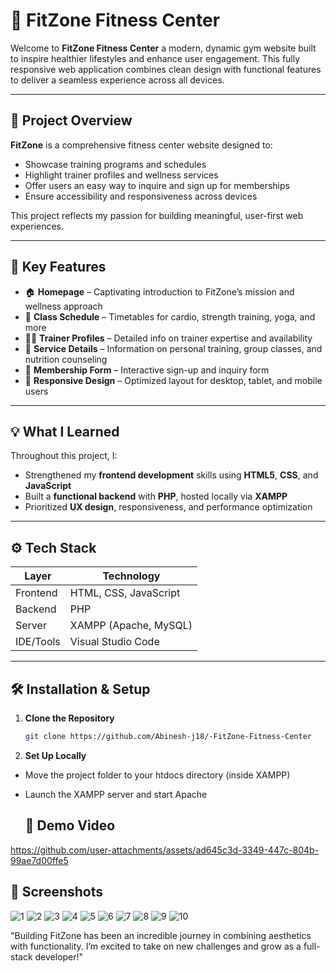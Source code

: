 # 💪 FitZone Fitness Center

Welcome to **FitZone Fitness Center**  a modern, dynamic gym website built to inspire healthier lifestyles and enhance user engagement. This fully responsive web application combines clean design with functional features to deliver a seamless experience across all devices.

---

## 📌 Project Overview

**FitZone** is a comprehensive fitness center website designed to:

- Showcase training programs and schedules
- Highlight trainer profiles and wellness services
- Offer users an easy way to inquire and sign up for memberships
- Ensure accessibility and responsiveness across devices

This project reflects my passion for building meaningful, user-first web experiences.

---

## 🔑 Key Features

- 🏠 **Homepage** – Captivating introduction to FitZone’s mission and wellness approach  
- 📅 **Class Schedule** – Timetables for cardio, strength training, yoga, and more  
- 👨‍🏫 **Trainer Profiles** – Detailed info on trainer expertise and availability  
- 🍎 **Service Details** – Information on personal training, group classes, and nutrition counseling  
- 📝 **Membership Form** – Interactive sign-up and inquiry form  
- 📱 **Responsive Design** – Optimized layout for desktop, tablet, and mobile users  

---

## 💡 What I Learned

Throughout this project, I:

- Strengthened my **frontend development** skills using **HTML5**, **CSS**, and **JavaScript**
- Built a **functional backend** with **PHP**, hosted locally via **XAMPP**
- Prioritized **UX design**, responsiveness, and performance optimization

---

## ⚙️ Tech Stack

| Layer        | Technology              |
|--------------|--------------------------|
| Frontend     | HTML, CSS, JavaScript    |
| Backend      | PHP                      |
| Server       | XAMPP (Apache, MySQL)    |
| IDE/Tools    | Visual Studio Code       |

---

## 🛠️ Installation & Setup



1. **Clone the Repository**  
   ```bash
   git clone https://github.com/Abinesh-j18/-FitZone-Fitness-Center


2. **Set Up Locally**

- Move the project folder to your htdocs directory (inside XAMPP)

- Launch the XAMPP server and start Apache

  ## 🎥 Demo Video


https://github.com/user-attachments/assets/ad645c3d-3349-447c-804b-99ae7d00ffe5


## 📸 Screenshots
![1](https://github.com/user-attachments/assets/8fa97e2e-4356-4967-adff-0387b6596958)
![2](https://github.com/user-attachments/assets/e66ca50a-8eb4-444f-b715-8c9d96c1dfa9)
![3](https://github.com/user-attachments/assets/0a377e0b-db09-47a8-9734-3b93c60f03ad)
![4](https://github.com/user-attachments/assets/2cbd9238-6349-4676-9e57-fd8908e4d5d8)
![5](https://github.com/user-attachments/assets/8430eae2-2e6c-47de-8d8a-6c230737255d)
![6](https://github.com/user-attachments/assets/78f23ebc-82e7-414c-a401-5ff018a16100)
![7](https://github.com/user-attachments/assets/c01de984-c94a-4f33-a6ef-db192004bc7a)
![8](https://github.com/user-attachments/assets/6d0ff420-828a-469d-892d-9f1f9779c02b)
![9](https://github.com/user-attachments/assets/6c6efe59-625c-486f-9c9c-882f78eb7df3)
![10](https://github.com/user-attachments/assets/72e6ef8c-953b-4fb8-b7b4-d196e3d86802)


"Building FitZone has been an incredible journey in combining aesthetics with functionality. I’m excited to take on new challenges and grow as a full-stack developer!"

